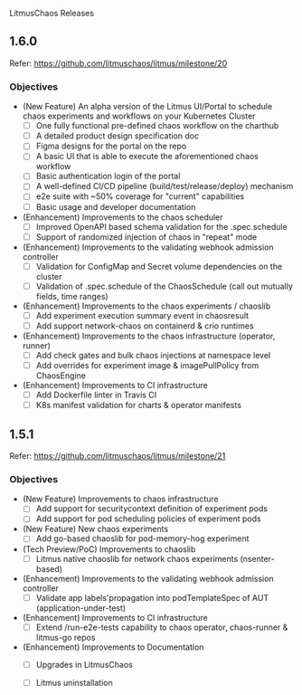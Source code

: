 LitmusChaos Releases

## 1.6.0

Refer: https://github.com/litmuschaos/litmus/milestone/20

### Objectives

- (New Feature) An alpha version of the Litmus UI/Portal to schedule chaos experiments and workflows on your Kubernetes Cluster
  * [ ] One fully functional pre-defined chaos workflow on the charthub
  * [ ] A detailed product design specification doc 
  * [ ] Figma designs for the portal on the repo
  * [ ] A basic UI that is able to execute the aforementioned chaos workflow
  * [ ] Basic authentication login of the portal
  * [ ] A well-defined CI/CD pipeline (build/test/release/deploy) mechanism 
  * [ ] e2e suite with ~50% coverage for "current" capabilities
  * [ ] Basic usage and developer documentation

- (Enhancement) Improvements to the chaos scheduler 
  * [ ] Improved OpenAPI based schema validation for the .spec.schedule 
  * [ ] Support of randomized injection of chaos in "repeat" mode

- (Enhancement) Improvements to the validating webhook admission controller
  * [ ] Validation for ConfigMap and Secret volume dependencies on the cluster
  * [ ] Validation of .spec.schedule of the ChaosSchedule (call out mutually fields, time ranges)

- (Enhancement) Improvements to the chaos experiments / chaoslib
  * [ ] Add experiment execution summary event in chaosresult 
  * [ ] Add support network-chaos on containerd & crio runtimes

- (Enhancement) Improvements to the chaos infrastructure (operator, runner) 
  * [ ] Add check gates and bulk chaos injections at namespace level
  * [ ] Add overrides for experiment image & imagePullPolicy from ChaosEngine
  
- (Enhancement) Improvements to CI infrastructure
  * [ ] Add Dockerfile linter in Travis CI
  * [ ] K8s manifest validation for charts & operator manifests
  
## 1.5.1

Refer: https://github.com/litmuschaos/litmus/milestone/21

### Objectives

- (New Feature) Improvements to chaos infrastructure
  * [ ] Add support for securitycontext definition of experiment pods
  * [ ] Add support for pod scheduling policies of experiment pods

- (New Feature) New chaos experiments 
  * [ ] Add go-based chaoslib for pod-memory-hog experiment

- (Tech Preview/PoC) Improvements to chaoslib
  * [ ] Litmus native chaoslib for network chaos experiments (nsenter-based)

- (Enhancement) Improvements to the validating webhook admission controller
  * [ ] Validate app labels'propagation into podTemplateSpec of AUT (application-under-test)

- (Enhancement) Improvements to CI infrastructure
  * [ ] Extend /run-e2e-tests capability to chaos operator, chaos-runner & litmus-go repos

- (Enhancement) Improvements to Documentation
  * [ ] Upgrades in LitmusChaos
  * [ ] Litmus uninstallation
  
  